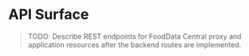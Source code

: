 # API Surface

> TODO: Describe REST endpoints for FoodData Central proxy and application
> resources after the backend routes are implemented.
